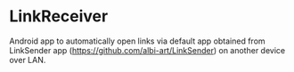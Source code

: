 # LinkReceiver
Android app to automatically open links via default app obtained from LinkSender app (https://github.com/albi-art/LinkSender) on another device over LAN.
